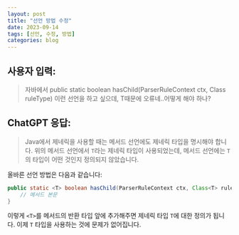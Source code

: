 ```yaml
---
layout: post
title: "선언 방법 수정"
date: 2023-09-14
tags: [선언, 수정, 방법]
categories: blog
---
```


## 사용자 입력:
> 자바에서 public static boolean hasChild(ParserRuleContext ctx, Class<T> ruleType)  이런 선언을 하고 싶으데, T때문에 오류네..어떻게 해야 하나?

## ChatGPT 응답:
> Java에서 제네릭을 사용할 때는 메서드 선언에도 제네릭 타입을 명시해야 합니다. 위의 메서드 선언에서 `T`라는 제네릭 타입이 사용되었는데, 메서드 선언에는 `T`의 타입이 어떤 것인지 정의되지 않았습니다.

올바른 선언 방법은 다음과 같습니다:

```java
public static <T> boolean hasChild(ParserRuleContext ctx, Class<T> ruleType) {
    // 메서드 본문
}
```

이렇게 `<T>`를 메서드의 반환 타입 앞에 추가해주면 제네릭 타입 `T`에 대한 정의가 됩니다. 이제 `T` 타입을 사용하는 것에 문제가 없어집니다.

